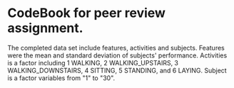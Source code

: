 # CodeBook for peer review assignment. 
The completed data set include features, activities and subjects. 
Features were the mean and standard deviation of subjects' performance.
Activities is a factor including 1 WALKING, 2 WALKING_UPSTAIRS, 3 WALKING_DOWNSTAIRS, 4 SITTING, 5 STANDING, and 6 LAYING. 
Subject is a factor variables from "1" to "30". 

